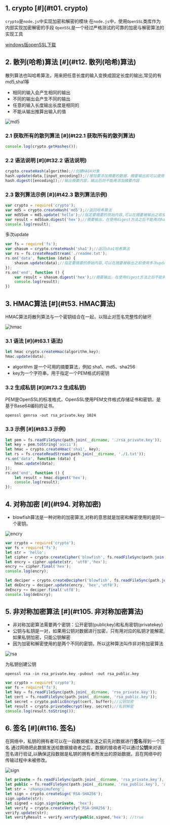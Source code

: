 1\. crypto [#](#t01. crypto)
----------------------------

`crypto`是`node.js`中实现加密和解密的模块 在`node.js`中，使用`OpenSSL`类库作为内部实现加密解密的手段 `OpenSSL`是一个经过严格测试的可靠的加密与解密算法的实现工具

[windows版openSSL下载](http://dl.pconline.com.cn/download/355862-1.html)

2\. 散列(哈希)算法 [#](#t12. 散列(哈希)算法)
--------------------------------

散列算法也叫哈希算法，用来把任意长度的输入变换成固定长度的输出,常见的有md5,sha1等

*   相同的输入会产生相同的输出
*   不同的输出会产生不同的输出
*   任意的输入长度输出长度是相同的
*   不能从输出推算出输入的值

![md5](assets/md5.jpg)

### 2.1 获取所有的散列算法 [#](#t22.1 获取所有的散列算法)

```js
console.log(crypto.getHashes());
```


### 2.2 语法说明 [#](#t32.2 语法说明)

```js
crypto.createHash(algorithm);//创建HASH对象
hash.update(data,[input_encoding]);//增加要添加摘要的数据，摘要输出前可以使用多次update
hash.digest([encoding]);//输出摘要内容，输出后则不能再添加摘要内容
```


### 2.3 散列算法示例 [#](#t42.3 散列算法示例)

```js
var crypto = require('crypto');
var md5 = crypto.createHash('md5');//返回哈希算法
var md5Sum = md5.update('hello');//指定要摘要的原始内容,可以在摘要被输出之前使用多次update方法来添加摘要内容
var result = md5Sum.digest('hex');//摘要输出，在使用digest方法之后不能再向hash对象追加摘要内容。
console.log(result);
```


多次update

```js
var fs = require('fs');
var shasum = crypto.createHash('sha1');//返回sha1哈希算法
var rs = fs.createReadStream('./readme.txt');
rs.on('data', function (data) {
    shasum.update(data);//指定要摘要的原始内容,可以在摘要被输出之前使用多次update方法来添加摘要内容
});
rs.on('end', function () {
    var result = shasum.digest('hex');//摘要输出，在使用digest方法之后不能再向hash对象追加摘要内容。
    console.log(result);
})
```


3\. HMAC算法 [#](#t53. HMAC算法)
----------------------------

HMAC算法将散列算法与一个密钥结合在一起，以阻止对签名完整性的破坏

![hmac](assets/hmac.jpg)

### 3.1 语法 [#](#t63.1 语法)

```js
let hmac crypto.createHmac(algorithm,key);
hmac.update(data);
```


*   algorithm 是一个可用的摘要算法，例如 sha1、md5、sha256
*   key为一个字符串，用于指定一个PEM格式的密钥

### 3.2 生成私钥 [#](#t73.2 生成私钥)

PEM是OpenSSL的标准格式，OpenSSL使用PEM文件格式存储证书和密钥，是基于Base64编码的证书。

    openssl genrsa -out rsa_private.key 1024


### 3.3 示例 [#](#t83.3 示例)

```js
let pem = fs.readFileSync(path.join(__dirname, './rsa_private.key'));
let key = pem.toString('ascii');
let hmac = crypto.createHmac('sha1', key);
let rs = fs.createReadStream(path.join(__dirname, './1.txt'));
rs.on('data', function (data) {
    hmac.update(data);
});
rs.on('end', function () {
    let result = hmac.digest('hex');
    console.log(result);
});
```


4\. 对称加密 [#](#t94. 对称加密)
------------------------

*   blowfish算法是一种对称的加密算法,对称的意思就是加密和解密使用的是同一个密钥。

![encry](assets/encry.jpg)

```js
var crypto = require('crypto');
var fs = require('fs');
let str = 'hello';
let cipher = crypto.createCipher('blowfish', fs.readFileSync(path.join(__dirname, 'rsa_private.key')));
let encry = cipher.update(str, 'utf8','hex');
encry += cipher.final('hex');
console.log(encry);

let deciper = crypto.createDecipher('blowfish', fs.readFileSync(path.join(__dirname, 'rsa_private.key')));
let deEncry = deciper.update(encry, 'hex','utf8');
deEncry += deciper.final('utf8');
console.log(deEncry);
```


5\. 非对称加密算法 [#](#t105. 非对称加密算法)
-------------------------------

*   非对称加密算法需要两个密钥：公开密钥(publickey)和私有密钥(privatekey)
*   公钥与私钥是一对，如果用公钥对数据进行加密，只有用对应的私钥才能解密,如果私钥加密，只能公钥解密
*   因为加密和解密使用的是两个不同的密钥，所以这种算法叫作非对称加密算法

![rsa](assets/rsa.jpg)

为私钥创建公钥

    openssl rsa -in rsa_private.key -pubout -out rsa_public.key


```js
var crypto = require('crypto');
var fs = require('fs');
let key = fs.readFileSync(path.join(__dirname, 'rsa_private.key'));
let cert = fs.readFileSync(path.join(__dirname, 'rsa_public.key'));
let secret = crypto.publicEncrypt(cert, buffer);//公钥加密
let result = crypto.privateDecrypt(key, secret);//私钥解密
console.log(result.toString());
```


6\. 签名 [#](#t116. 签名)
---------------------

在网络中，私钥的拥有者可以在一段数据被发送之前先对数据进行**签名**得到一个签名 通过网络把此数据发送给数据接收者之后，数据的接收者可以通过**公钥**来对该签名进行验证,以确保这段数据是私钥的拥有者所发出的原始数据，且在网络中的传输过程中未被修改。

![sign](assets/sign.jpg)

```js
let private = fs.readFileSync(path.join(__dirname, 'rsa_private.key'), 'ascii');
let public = fs.readFileSync(path.join(__dirname, 'rsa_public.key'), 'ascii');
let str = 'zhangximufeng';
let sign = crypto.createSign('RSA-SHA256');
sign.update(str);
let signed = sign.sign(private, 'hex');
let verify = crypto.createVerify('RSA-SHA256');
verify.update(str);
let verifyResult = verify.verify(public,signed,'hex'); //true
```



